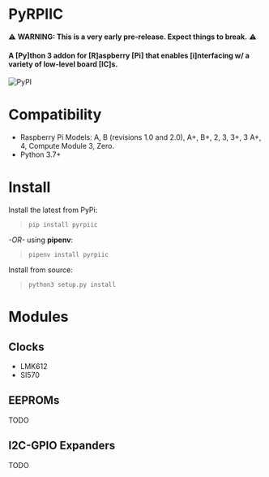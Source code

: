 
# PyRPIIC

⚠️ **WARNING: This is a very early pre-release. Expect things to break.** ⚠️

#### A [Py]thon 3 addon for [R]aspberry [Pi] that enables [i]nterfacing w/ a variety of low-level board [IC]s.

![PyPI](https://img.shields.io/pypi/v/pyrpiic)

# Compatibility
* Raspberry Pi Models: A, B (revisions 1.0 and 2.0), A+, B+, 2, 3, 3+, 3 A+, 4, Compute Module 3, Zero.
* Python 3.7+


# Install

Install the latest from PyPi:

> ```pip install pyrpiic```

_-OR-_ using __pipenv__:

> ```pipenv install pyrpiic```

Install from source:

> ```python3 setup.py install```

# Modules

## Clocks

* LMK612
* SI570

## EEPROMs

TODO

## I2C-GPIO Expanders

TODO
